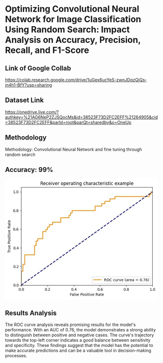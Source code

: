 # Optimizing Convolutional Neural Network for Image Classification Using Random Search: Impact Analysis on Accuracy, Precision, Recall, and F1-Score

## Link of Google Collab
https://colab.research.google.com/drive/1uGex6ucYeS-zwnJDqzQjQs-jn4h1-BfY?usp=sharing
## Dataset Link
https://onedrive.live.com/?authkey=%21AG6NeP2ZJSQocMs&id=38523F73D2FC2EFF%21264905&cid=38523F73D2FC2EFF&parId=root&parQt=sharedby&o=OneUp
## Methodology
Methodology: Convolutional Neural Network and fine tuning through random search
## Accuracy: 99%

![ROC-Curve](./ROC-curve.jpeg)
## Results Analysis
The ROC curve analysis reveals promising results for the model's performance. With an AUC of 0.76, the model demonstrates a strong ability to distinguish between positive and negative cases. The curve's trajectory towards the top-left corner indicates a good balance between sensitivity and specificity. These findings suggest that the model has the potential to make accurate predictions and can be a valuable tool in decision-making processes.




